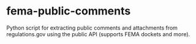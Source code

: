 # fema-public-comments
Python script for extracting public comments and attachments from regulations.gov using the public API (supports FEMA dockets and more).
